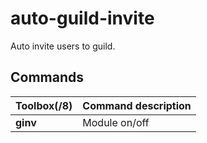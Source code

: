 # auto-guild-invite
Auto invite users to guild.

## Commands
Toolbox(/8) | Command description
--- | ---
**ginv** | Module on/off

